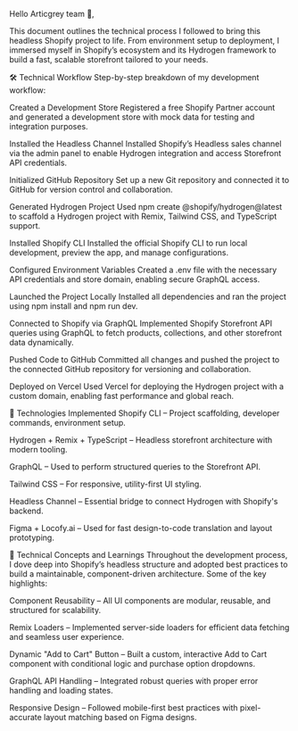 Hello Articgrey team 👋,

This document outlines the technical process I followed to bring this headless Shopify project to life. From environment setup to deployment, I immersed myself in Shopify’s ecosystem and its Hydrogen framework to build a fast, scalable storefront tailored to your needs.


🛠 Technical Workflow
Step-by-step breakdown of my development workflow:

Created a Development Store
Registered a free Shopify Partner account and generated a development store with mock data for testing and integration purposes.

Installed the Headless Channel
Installed Shopify’s Headless sales channel via the admin panel to enable Hydrogen integration and access Storefront API credentials.

Initialized GitHub Repository
Set up a new Git repository and connected it to GitHub for version control and collaboration.

Generated Hydrogen Project
Used npm create @shopify/hydrogen@latest to scaffold a Hydrogen project with Remix, Tailwind CSS, and TypeScript support.

Installed Shopify CLI
Installed the official Shopify CLI to run local development, preview the app, and manage configurations.

Configured Environment Variables
Created a .env file with the necessary API credentials and store domain, enabling secure GraphQL access.

Launched the Project Locally
Installed all dependencies and ran the project using npm install and npm run dev.

Connected to Shopify via GraphQL
Implemented Shopify Storefront API queries using GraphQL to fetch products, collections, and other storefront data dynamically.

Pushed Code to GitHub
Committed all changes and pushed the project to the connected GitHub repository for versioning and collaboration.

Deployed on Vercel
Used Vercel for deploying the Hydrogen project with a custom domain, enabling fast performance and global reach.

🧰 Technologies Implemented
Shopify CLI – Project scaffolding, developer commands, environment setup.

Hydrogen + Remix + TypeScript – Headless storefront architecture with modern tooling.

GraphQL – Used to perform structured queries to the Storefront API.

Tailwind CSS – For responsive, utility-first UI styling.

Headless Channel – Essential bridge to connect Hydrogen with Shopify's backend.

Figma + Locofy.ai – Used for fast design-to-code translation and layout prototyping.

🚀 Technical Concepts and Learnings
Throughout the development process, I dove deep into Shopify’s headless structure and adopted best practices to build a maintainable, component-driven architecture. Some of the key highlights:

Component Reusability – All UI components are modular, reusable, and structured for scalability.

Remix Loaders – Implemented server-side loaders for efficient data fetching and seamless user experience.

Dynamic "Add to Cart" Button – Built a custom, interactive Add to Cart component with conditional logic and purchase option dropdowns.

GraphQL API Handling – Integrated robust queries with proper error handling and loading states.

Responsive Design – Followed mobile-first best practices with pixel-accurate layout matching based on Figma designs.


